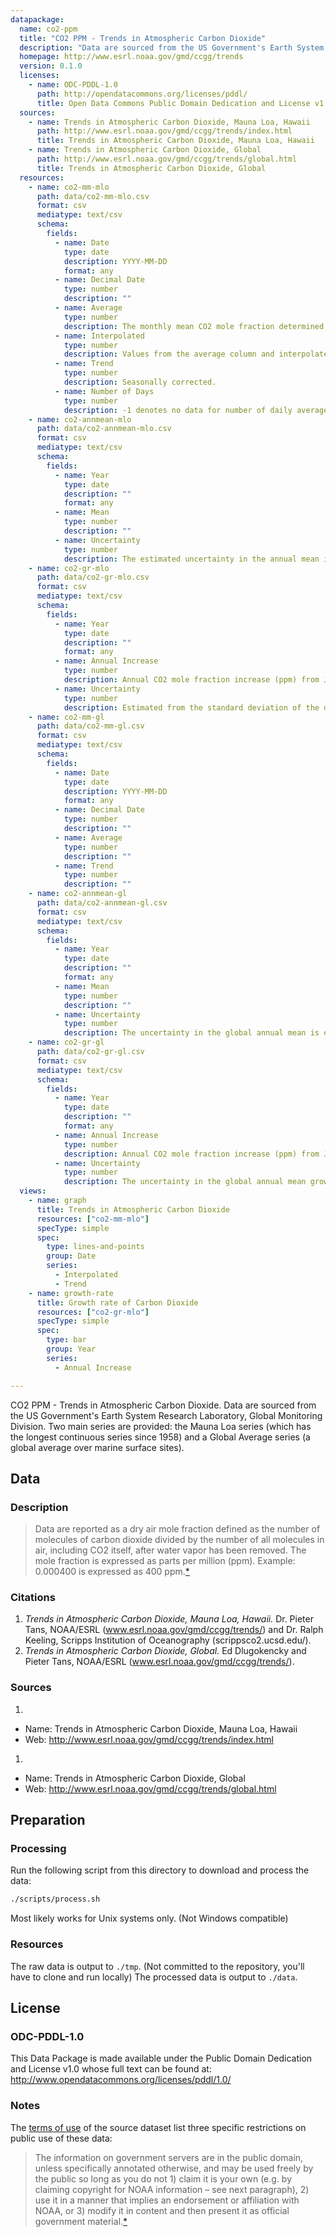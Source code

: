 ```yaml
---
datapackage:
  name: co2-ppm
  title: "CO2 PPM - Trends in Atmospheric Carbon Dioxide"
  description: "Data are sourced from the US Government's Earth System Research Laboratory, Global Monitoring Division. Two main series are provided: the Mauna Loa series (which has the longest continuous series since 1958) and a Global Average series (a global average over marine surface sites)."
  homepage: http://www.esrl.noaa.gov/gmd/ccgg/trends
  version: 0.1.0
  licenses:
    - name: ODC-PDDL-1.0
      path: http://opendatacommons.org/licenses/pddl/
      title: Open Data Commons Public Domain Dedication and License v1.0
  sources:
    - name: Trends in Atmospheric Carbon Dioxide, Mauna Loa, Hawaii
      path: http://www.esrl.noaa.gov/gmd/ccgg/trends/index.html
      title: Trends in Atmospheric Carbon Dioxide, Mauna Loa, Hawaii
    - name: Trends in Atmospheric Carbon Dioxide, Global
      path: http://www.esrl.noaa.gov/gmd/ccgg/trends/global.html
      title: Trends in Atmospheric Carbon Dioxide, Global
  resources:
    - name: co2-mm-mlo
      path: data/co2-mm-mlo.csv
      format: csv
      mediatype: text/csv
      schema:
        fields:
          - name: Date
            type: date
            description: YYYY-MM-DD
            format: any
          - name: Decimal Date
            type: number
            description: ""
          - name: Average
            type: number
            description: The monthly mean CO2 mole fraction determined from daily averages. If there are missing days concentrated either early or late in the month, the monthly mean is corrected to the middle of the month using the average seasonal cycle. Missing months are denoted by -99.99.
          - name: Interpolated
            type: number
            description: Values from the average column and interpolated values where data are missing. Interpolated values are computed in two steps. First, we compute for each month the average seasonal cycle in a 7-year window around each monthly value. In this way the seasonal cycle is allowed to change slowly over time. We then determine the trend value for each month by removing the seasonal cycle; this result is shown in the trend column. Trend values are linearly interpolated for missing months. The interpolated monthly mean is then the sum of the average seasonal cycle value and the trend value for the missing month.
          - name: Trend
            type: number
            description: Seasonally corrected.
          - name: Number of Days
            type: number
            description: -1 denotes no data for number of daily averages in the month.
    - name: co2-annmean-mlo
      path: data/co2-annmean-mlo.csv
      format: csv
      mediatype: text/csv
      schema:
        fields:
          - name: Year
            type: date
            description: ""
            format: any
          - name: Mean
            type: number
            description: ""
          - name: Uncertainty
            type: number
            description: The estimated uncertainty in the annual mean is the standard deviation of the differences of annual mean values determined independently by NOAA/ESRL and the Scripps Institution of Oceanography.
    - name: co2-gr-mlo
      path: data/co2-gr-mlo.csv
      format: csv
      mediatype: text/csv
      schema:
        fields:
          - name: Year
            type: date
            description: ""
            format: any
          - name: Annual Increase
            type: number
            description: Annual CO2 mole fraction increase (ppm) from Jan 1 through Dec 31.
          - name: Uncertainty
            type: number
            description: Estimated from the standard deviation of the differences between monthly mean values determined independently by the Scripps Institution of Oceanography and by NOAA/ESRL.
    - name: co2-mm-gl
      path: data/co2-mm-gl.csv
      format: csv
      mediatype: text/csv
      schema:
        fields:
          - name: Date
            type: date
            description: YYYY-MM-DD
            format: any
          - name: Decimal Date
            type: number
            description: ""
          - name: Average
            type: number
            description: ""
          - name: Trend
            type: number
            description: ""
    - name: co2-annmean-gl
      path: data/co2-annmean-gl.csv
      format: csv
      mediatype: text/csv
      schema:
        fields:
          - name: Year
            type: date
            description: ""
            format: any
          - name: Mean
            type: number
            description: ""
          - name: Uncertainty
            type: number
            description: The uncertainty in the global annual mean is estimated using a monte carlo technique that computes 100 global annual averages, each time using a slightly different set of measurement records from the NOAA ESRL cooperative air sampling network.  The reported uncertainty is the mean of the standard deviations for each annual average using this technique. Please see Conway et al., 1994, JGR, vol. 99, no. D11. for a complete discussion.
    - name: co2-gr-gl
      path: data/co2-gr-gl.csv
      format: csv
      mediatype: text/csv
      schema:
        fields:
          - name: Year
            type: date
            description: ""
            format: any
          - name: Annual Increase
            type: number
            description: Annual CO2 mole fraction increase (ppm) from Jan 1 through Dec 31.
          - name: Uncertainty
            type: number
            description: The uncertainty in the global annual mean growth rate is estimated using a monte carlo technique that computes 100 time series of global annual growth rates, each time using measurement records from a different sampling of sites from the NOAA ESRL cooperative air sampling network. Each year has a different uncertainty. Please see Conway et al., 1994, JGR, vol. 99, no. D11. for a complete discussion. The last one or two years listed could have preliminary uncertainties set equal to the average uncertainty since 1980. Before 1980 the global growth rate has been approximated by taking the average of Mauna Loa and the South Pole, correcting for the offset between (MLO+SPO)/2 and the global Marine Boundary Layer, as described in Ballantyne et al, 2012.
  views:
    - name: graph
      title: Trends in Atmospheric Carbon Dioxide
      resources: ["co2-mm-mlo"]
      specType: simple
      spec:
        type: lines-and-points
        group: Date
        series:
          - Interpolated
          - Trend
    - name: growth-rate
      title: Growth rate of Carbon Dioxide
      resources: ["co2-gr-mlo"]
      specType: simple
      spec:
        type: bar
        group: Year
        series:
          - Annual Increase

---
```


CO2 PPM - Trends in Atmospheric Carbon Dioxide. Data are sourced from the US Government's Earth System Research Laboratory, Global Monitoring Division. Two main series are provided: the Mauna Loa series (which has the longest continuous series since 1958) and a Global Average series (a global average over marine surface sites).

## Data

### Description

> Data are reported as a dry air mole fraction defined as the number of molecules of carbon dioxide divided by the number of all molecules in air, including CO2 itself, after water vapor has been removed. The mole fraction is expressed as parts per million (ppm). Example: 0.000400 is expressed as 400 ppm.[*][ccgg-trends]

### Citations

1. *Trends in Atmospheric Carbon Dioxide, Mauna Loa, Hawaii.* Dr. Pieter Tans, NOAA/ESRL (www.esrl.noaa.gov/gmd/ccgg/trends/) and Dr. Ralph Keeling, Scripps Institution of Oceanography (scrippsco2.ucsd.edu/).
1. *Trends in Atmospheric Carbon Dioxide, Global.* Ed Dlugokencky and Pieter Tans, NOAA/ESRL (www.esrl.noaa.gov/gmd/ccgg/trends/).

### Sources

1. 
  * Name: Trends in Atmospheric Carbon Dioxide, Mauna Loa, Hawaii
  * Web: http://www.esrl.noaa.gov/gmd/ccgg/trends/index.html
1. 
  * Name: Trends in Atmospheric Carbon Dioxide, Global
  * Web: http://www.esrl.noaa.gov/gmd/ccgg/trends/global.html

## Preparation

### Processing

Run the following script from this directory to download and process the data:

```bash
./scripts/process.sh
```

Most likely works for Unix systems only. (Not Windows compatible)

### Resources

The raw data is output to `./tmp`. (Not committed to the repository, you'll have to clone and run locally) The processed data is output to `./data`.

## License

### ODC-PDDL-1.0

This Data Package is made available under the Public Domain Dedication and License v1.0 whose full text can be found at: http://www.opendatacommons.org/licenses/pddl/1.0/

### Notes

The [terms of use][gmd] of the source dataset list three specific restrictions on public use of these data:

> The information on government servers are in the public domain, unless specifically annotated otherwise, and may be used freely by the public so long as you do not 1) claim it is your own (e.g. by claiming copyright for NOAA information – see next paragraph), 2) use it in a manner that implies an endorsement or affiliation with NOAA, or 3) modify it in content and then present it as official government material.[*][gmd]

[ccgg-trends]: http://www.esrl.noaa.gov/gmd/ccgg/trends/index.html
[gmd]: http://www.esrl.noaa.gov/gmd/about/disclaimer.html
